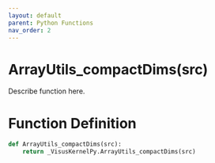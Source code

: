 ```yaml
---
layout: default
parent: Python Functions
nav_order: 2
---
```


# ArrayUtils_compactDims(src)

Describe function here.

# Function Definition

```python
def ArrayUtils_compactDims(src):
    return _VisusKernelPy.ArrayUtils_compactDims(src)
```